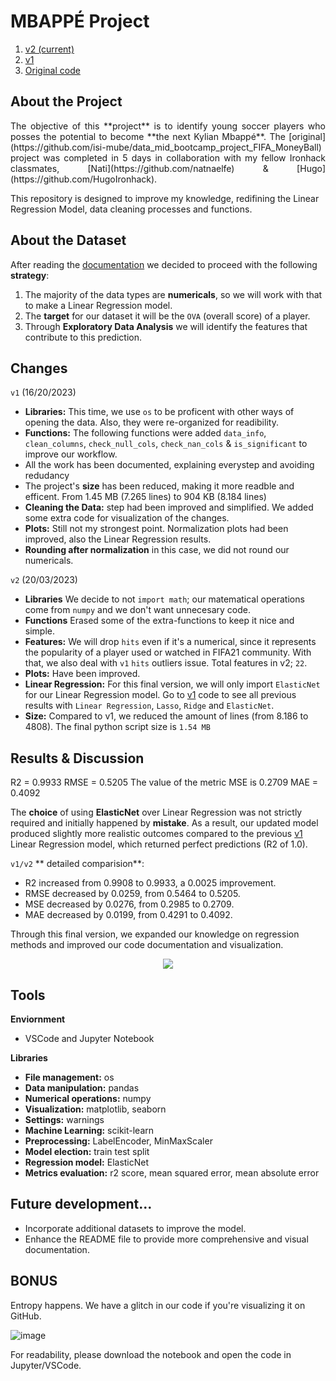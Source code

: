 # MBAPPÉ Project
1. [v2 (current)](https://github.com/isi-mube/mbappe-project/blob/main/notebook/project-mbapp%C3%A9.ipynb)
2. [v1](https://github.com/isi-mube/iron-labs/tree/main/project-mbappe)
3. [Original code](https://github.com/isi-mube/data_mid_bootcamp_project_FIFA_MoneyBall)

## About the Project
<p align="justify">The objective of this **project** is to identify young soccer players who posses the potential to become **the next Kylian Mbappé**. The [original](https://github.com/isi-mube/data_mid_bootcamp_project_FIFA_MoneyBall) project was completed in 5 days in collaboration with my fellow Ironhack classmates, [Nati](https://github.com/natnaelfe) & [Hugo](https://github.com/HugoIronhack).</p>

This repository is designed to improve my knowledge, redifining the Linear Regression Model, data cleaning processes and functions.

## About the Dataset
After reading the [documentation](https://www.kaggle.com/datasets/ekrembayar/fifa-21-complete-player-dataset?select=fifa21_male2.csv) we decided to proceed with the following **strategy**:

1. The majority of the data types are **numericals**, so we will work with that to make a Linear Regression model.
2. The **target** for our dataset it will be the `OVA` (overall score) of a player.
3. Through **Exploratory Data Analysis** we will identify the features that contribute to this prediction.

## Changes
`v1` (16/20/2023)
* **Libraries:** This time, we use `os` to be proficent with other ways of opening the data. Also, they were re-organized for readibility.
* **Functions:** The following functions were added `data_info`, `clean_columns`, `check_null_cols`, `check_nan_cols` & `is_significant` to improve our workflow.
* All the work has been documented, explaining everystep and avoiding redudancy
* The project's **size** has been reduced, making it more readble and efficent. From 1.45 MB (7.265 lines) to 904 KB (8.184 lines)
* **Cleaning the Data:** step had been improved and simplified. We added some extra code for visualization of the changes.
* **Plots:** Still not my strongest point. Normalization plots had been improved, also the Linear Regression results.
* **Rounding after normalization** in this case, we did not round our numericals.

`v2` (20/03/2023)
* **Libraries** We decide to not `import math`; our matematical operations come from `numpy` and we don't want unnecesary code.
* **Functions** Erased some of the extra-functions to keep it nice and simple.
* **Features:** We will drop `hits` even if it's a numerical, since it represents the popularity of a player used or watched in FIFA21 community. With that, we also deal with `v1` `hits` outliers issue. Total features in v2; `22`.
* **Plots:** Have been improved.
* **Linear Regression:** For this final version, we will only import `ElasticNet` for our Linear Regression model. Go to [v1](https://github.com/isi-mube/iron-labs/tree/main/project-mbappe) code to see all previous results with `Linear Regression`, `Lasso`, `Ridge` and `ElasticNet`.
* **Size:** Compared to v1, we reduced the amount of lines (from 8.186 to 4808). The final python script size is `1.54 MB`

## Results & Discussion
R2 =  0.9933
RMSE =  0.5205
The value of the metric MSE is  0.2709
MAE =  0.4092

The **choice** of using **ElasticNet** over Linear Regression was not strictly required and initially happened by **mistake**. As a result, our updated model produced slightly more realistic outcomes compared to the previous [v1](https://github.com/isi-mube/iron-labs/tree/main/project-mbappe) Linear Regression model, which returned perfect predictions (R2 of 1.0).

`v1/v2` ** detailed comparision**:
* R2 increased from 0.9908 to 0.9933, a 0.0025 improvement.
* RMSE decreased by 0.0259, from 0.5464 to 0.5205.
* MSE decreased by 0.0276, from 0.2985 to 0.2709.
* MAE decreased by 0.0199, from 0.4291 to 0.4092.

Through this final version, we expanded our knowledge on regression methods and improved our code documentation and visualization.

<p align="center">
  <img src="https://user-images.githubusercontent.com/90038586/226585162-6dd8e0dc-aa72-4867-a348-76316aca3553.png"/>
</p>

## Tools
**Enviornment**
* VSCode and Jupyter Notebook

**Libraries**
* **File management:** os
* **Data manipulation:** pandas
* **Numerical operations:** numpy
* **Visualization:** matplotlib, seaborn
* **Settings:** warnings
* **Machine Learning:** scikit-learn
* **Preprocessing:** LabelEncoder, MinMaxScaler
* **Model election:** train test split
* **Regression model:** ElasticNet
* **Metrics evaluation:** r2 score, mean squared error, mean absolute error

## Future development...
* Incorporate additional datasets to improve the model.
* Enhance the README file to provide more comprehensive and visual documentation.

## BONUS
Entropy happens. We have a glitch in our code if you're visualizing it on GitHub.

![image](https://user-images.githubusercontent.com/90038586/226587768-239a6605-ac15-4ae0-93e2-3d8bf2d7d82b.png)

For readability, please download the notebook and open the code in Jupyter/VSCode.

